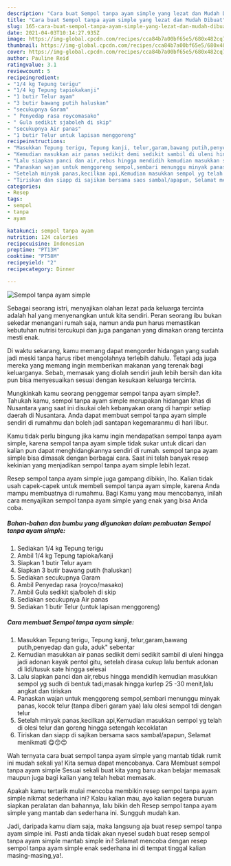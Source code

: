 ```yaml
---
description: "Cara buat Sempol tanpa ayam simple yang lezat dan Mudah Dibuat"
title: "Cara buat Sempol tanpa ayam simple yang lezat dan Mudah Dibuat"
slug: 165-cara-buat-sempol-tanpa-ayam-simple-yang-lezat-dan-mudah-dibuat
date: 2021-04-03T10:14:27.935Z
image: https://img-global.cpcdn.com/recipes/cca84b7a00bf65e5/680x482cq70/sempol-tanpa-ayam-simple-foto-resep-utama.jpg
thumbnail: https://img-global.cpcdn.com/recipes/cca84b7a00bf65e5/680x482cq70/sempol-tanpa-ayam-simple-foto-resep-utama.jpg
cover: https://img-global.cpcdn.com/recipes/cca84b7a00bf65e5/680x482cq70/sempol-tanpa-ayam-simple-foto-resep-utama.jpg
author: Pauline Reid
ratingvalue: 3.1
reviewcount: 5
recipeingredient:
- "1/4 kg Tepung terigu"
- "1/4 kg Tepung tapiokakanji"
- "1 butir Telur ayam"
- "3 butir bawang putih haluskan"
- "secukupnya Garam"
- " Penyedap rasa roycomasako"
- " Gula sedikit sjaboleh di skip"
- "secukupnya Air panas"
- "1 butir Telur untuk lapisan menggoreng"
recipeinstructions:
- "Masukkan Tepung terigu, Tepung kanji, telur,garam,bawang putih,penyedap dan gula, aduk&#34; sebentar"
- "Kemudian masukkan air panas sedikit demi sedikit sambil di uleni hingga jadi adonan kayak pentol gitu, setelah dirasa cukup lalu bentuk adonan di lidi/tusuk sate hingga selesai"
- "Lalu siapkan panci dan air,rebus hingga mendidih kemudian masukkan sempol yg sudh di bentuk tadi,masak hingga kurlep 25 -30 menit,lalu angkat dan tiriskan"
- "Panaskan wajan untuk menggoreng sempol,sembari menunggu minyak panas, kocok telur (tanpa diberi garam yaa) lalu olesi sempol tdi dengan telur"
- "Setelah minyak panas,kecilkan api,Kemudian masukkan sempol yg telah di olesi telur dan goreng hingga setengah kecoklatan"
- "Tiriskan dan siapp di sajikan bersama saos sambal/apapun, Selamat menikmati 😋😚😍"
categories:
- Resep
tags:
- sempol
- tanpa
- ayam

katakunci: sempol tanpa ayam 
nutrition: 124 calories
recipecuisine: Indonesian
preptime: "PT13M"
cooktime: "PT58M"
recipeyield: "2"
recipecategory: Dinner

---
```



![Sempol tanpa ayam simple](https://img-global.cpcdn.com/recipes/cca84b7a00bf65e5/680x482cq70/sempol-tanpa-ayam-simple-foto-resep-utama.jpg)

Sebagai seorang istri, menyajikan olahan lezat pada keluarga tercinta adalah hal yang menyenangkan untuk kita sendiri. Peran seorang ibu bukan sekedar menangani rumah saja, namun anda pun harus memastikan kebutuhan nutrisi tercukupi dan juga panganan yang dimakan orang tercinta mesti enak.

Di waktu  sekarang, kamu memang dapat mengorder hidangan yang sudah jadi meski tanpa harus ribet mengolahnya terlebih dahulu. Tetapi ada juga mereka yang memang ingin memberikan makanan yang terenak bagi keluarganya. Sebab, memasak yang diolah sendiri jauh lebih bersih dan kita pun bisa menyesuaikan sesuai dengan kesukaan keluarga tercinta. 



Mungkinkah kamu seorang penggemar sempol tanpa ayam simple?. Tahukah kamu, sempol tanpa ayam simple merupakan hidangan khas di Nusantara yang saat ini disukai oleh kebanyakan orang di hampir setiap daerah di Nusantara. Anda dapat membuat sempol tanpa ayam simple sendiri di rumahmu dan boleh jadi santapan kegemaranmu di hari libur.

Kamu tidak perlu bingung jika kamu ingin mendapatkan sempol tanpa ayam simple, karena sempol tanpa ayam simple tidak sukar untuk dicari dan kalian pun dapat menghidangkannya sendiri di rumah. sempol tanpa ayam simple bisa dimasak dengan berbagai cara. Saat ini telah banyak resep kekinian yang menjadikan sempol tanpa ayam simple lebih lezat.

Resep sempol tanpa ayam simple juga gampang dibikin, lho. Kalian tidak usah capek-capek untuk membeli sempol tanpa ayam simple, karena Anda mampu membuatnya di rumahmu. Bagi Kamu yang mau mencobanya, inilah cara menyajikan sempol tanpa ayam simple yang enak yang bisa Anda coba.

<!--inarticleads1-->

##### Bahan-bahan dan bumbu yang digunakan dalam pembuatan Sempol tanpa ayam simple:

1. Sediakan 1/4 kg Tepung terigu
1. Ambil 1/4 kg Tepung tapioka/kanji
1. Siapkan 1 butir Telur ayam
1. Siapkan 3 butir bawang putih (haluskan)
1. Sediakan secukupnya Garam
1. Ambil  Penyedap rasa (royco/masako)
1. Ambil  Gula sedikit sja/boleh di skip
1. Sediakan secukupnya Air panas
1. Sediakan 1 butir Telur (untuk lapisan menggoreng)




<!--inarticleads2-->

##### Cara membuat Sempol tanpa ayam simple:

1. Masukkan Tepung terigu, Tepung kanji, telur,garam,bawang putih,penyedap dan gula, aduk&#34; sebentar
1. Kemudian masukkan air panas sedikit demi sedikit sambil di uleni hingga jadi adonan kayak pentol gitu, setelah dirasa cukup lalu bentuk adonan di lidi/tusuk sate hingga selesai
1. Lalu siapkan panci dan air,rebus hingga mendidih kemudian masukkan sempol yg sudh di bentuk tadi,masak hingga kurlep 25 -30 menit,lalu angkat dan tiriskan
1. Panaskan wajan untuk menggoreng sempol,sembari menunggu minyak panas, kocok telur (tanpa diberi garam yaa) lalu olesi sempol tdi dengan telur
1. Setelah minyak panas,kecilkan api,Kemudian masukkan sempol yg telah di olesi telur dan goreng hingga setengah kecoklatan
1. Tiriskan dan siapp di sajikan bersama saos sambal/apapun, Selamat menikmati 😋😚😍




Wah ternyata cara buat sempol tanpa ayam simple yang mantab tidak rumit ini mudah sekali ya! Kita semua dapat mencobanya. Cara Membuat sempol tanpa ayam simple Sesuai sekali buat kita yang baru akan belajar memasak maupun juga bagi kalian yang telah hebat memasak.

Apakah kamu tertarik mulai mencoba membikin resep sempol tanpa ayam simple nikmat sederhana ini? Kalau kalian mau, ayo kalian segera buruan siapkan peralatan dan bahannya, lalu bikin deh Resep sempol tanpa ayam simple yang mantab dan sederhana ini. Sungguh mudah kan. 

Jadi, daripada kamu diam saja, maka langsung aja buat resep sempol tanpa ayam simple ini. Pasti anda tiidak akan nyesel sudah buat resep sempol tanpa ayam simple mantab simple ini! Selamat mencoba dengan resep sempol tanpa ayam simple enak sederhana ini di tempat tinggal kalian masing-masing,ya!.

